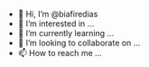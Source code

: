 - 👋 Hi, I’m @biafiredias
- 👀 I’m interested in ...
- 🌱 I’m currently learning ...
- 💞️ I’m looking to collaborate on ...
- 📫 How to reach me ...

<!---
biafiredias/biafiredias is a ✨ special ✨ repository because its `README.md` (this file) appears on your GitHub profile.
You can click the Preview link to take a look at your changes.
--->
